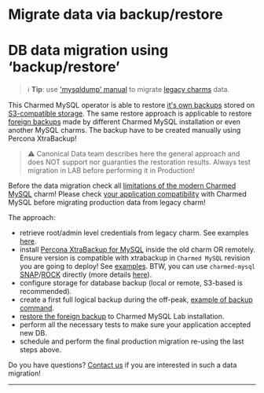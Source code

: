 
# Migrate data via backup/restore

# DB data migration using ‘backup/restore’

> :information_source: **Tip**: use ['mysqldump' manual](/how-to-guides/development/migrate-data-via-mysqldump) to migrate [legacy charms](/explanation/legacy-charm) data.

This Charmed MySQL operator is able to restore [it's own backups](/how-to-guides/back-up-and-restore/restore-a-backup) stored on [S3-compatible storage](/how-to-guides/back-up-and-restore/configure-s3-aws). The same restore approach is applicable to restore [foreign backups](/how-to-guides/back-up-and-restore/migrate-a-cluster) made by different Charmed MySQL installation or even another MySQL charms. The backup have to be created manually using Percona XtraBackup!

> :warning: Canonical Data team describes here the general approach and does NOT support nor guaranties the restoration results. Always test migration in LAB before performing it in Production!

Before the data migration check all [limitations of the modern Charmed MySQL](/reference/system-requirements) charm!
Please check [your application compatibility](/explanation/legacy-charm) with Charmed MySQL before migrating production data from legacy charm!

The approach:

* retrieve root/admin level credentials from legacy charm. See examples [here](/how-to-guides/development/migrate-data-via-mysqldump).
* install [Percona XtraBackup for MySQL](https://www.percona.com/software/mysql-database/percona-xtrabackup) inside the old charm OR remotely. Ensure version is compatible with xtrabackup in `Charmed MySQL` revision you are going to deploy! See [examples](https://docs.percona.com/percona-xtrabackup/8.0/installation.html). BTW, you can use `charmed-mysql` [SNAP](https://snapcraft.io/charmed-mysql)/[ROCK](https://github.com/canonical/charmed-mysql-rock) directly (more details [here](/explanation/architecture)).
* configure storage for database backup (local or remote, S3-based is recommended).
* create a first full logical backup during the off-peak, [example of backup command](https://github.com/canonical/mysql-operator/blob/main/lib/charms/mysql/v0/mysql.py#L2160-L2185).
* [restore the foreign backup](/how-to-guides/back-up-and-restore/migrate-a-cluster) to Charmed MySQL Lab installation.
* perform all the necessary tests to make sure your application accepted new DB.
* schedule and perform the final production migration re-using the last steps above.

Do you have questions? [Contact us](https://chat.charmhub.io/charmhub/channels/data-platform) if you are interested in such a data migration!

-------------------------

